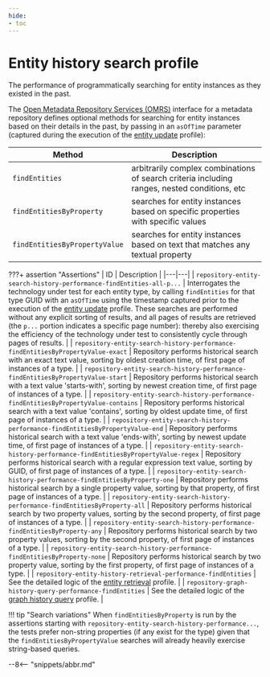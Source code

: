 ```yaml
---
hide:
- toc
---
```


<!-- SPDX-License-Identifier: CC-BY-4.0 -->
<!-- Copyright Contributors to the Egeria project. -->

# Entity history search profile

The performance of programmatically searching for entity instances as they existed in the past.

The [Open Metadata Repository Services (OMRS)](/services/omrs) interface for a metadata repository defines optional methods for searching for entity instances based on their details in the past, by passing in an `asOfTime` parameter (captured during the execution of the [entity update](entity-update.md) profile):

| Method | Description |
|---|---|
| `findEntities` | arbitrarily complex combinations of search criteria including ranges, nested conditions, etc |
| `findEntitiesByProperty` | searches for entity instances based on specific properties with specific values |
| `findEntitiesByPropertyValue` | searches for entity instances based on text that matches any textual property |

???+ assertion "Assertions"
    | ID | Description |
    |---|---|
    | `repository-entity-search-history-performance-findEntities-all-p...` | Interrogates the technology under test for each entity type, by calling `findEntities` for that type GUID with an `asOfTime` using the timestamp captured prior to the execution of the [entity update](entity-update.md) profile. These searches are performed without any explicit sorting of results, and all pages of results are retrieved (the `p...` portion indicates a specific page number): thereby also exercising the efficiency of the technology under test to consistently cycle through pages of results. |
    | `repository-entity-search-history-performance-findEntitiesByPropertyValue-exact` | Repository performs historical search with an exact text value, sorting by oldest creation time, of first page of instances of a type. |
    | `repository-entity-search-history-performance-findEntitiesByPropertyValue-start` | Repository performs historical search with a text value 'starts-with', sorting by newest creation time, of first page of instances of a type. |
    | `repository-entity-search-history-performance-findEntitiesByPropertyValue-contains` | Repository performs historical search with a text value 'contains', sorting by oldest update time, of first page of instances of a type. |
    | `repository-entity-search-history-performance-findEntitiesByPropertyValue-end` | Repository performs historical search with a text value 'ends-with', sorting by newest update time, of first page of instances of a type. |
    | `repository-entity-search-history-performance-findEntitiesByPropertyValue-regex` | Repository performs historical search with a regular expression text value, sorting by GUID, of first page of instances of a type. |
    | `repository-entity-search-history-performance-findEntitiesByProperty-one` | Repository performs historical search by a single property value, sorting by that property, of first page of instances of a type. |
    | `repository-entity-search-history-performance-findEntitiesByProperty-all` | Repository performs historical search by two property values, sorting by the second property, of first page of instances of a type. |
    | `repository-entity-search-history-performance-findEntitiesByProperty-any` | Repository performs historical search by two property values, sorting by the second property, of first page of instances of a type. |
    | `repository-entity-search-history-performance-findEntitiesByProperty-none` | Repository performs historical search by two property value, sorting by the first property, of first page of instances of a type. |
    | `repository-entity-history-retrieval-performance-findEntities` | See the detailed logic of the [entity retrieval](entity-retrieval.md) profile. |
    | `repository-graph-history-query-performance-findEntities` | See the detailed logic of the [graph history query](graph-history-query.md) profile. |

!!! tip "Search variations"
    When `findEntitiesByProperty` is run by the assertions starting with `repository-entity-search-history-performance...`, the tests prefer non-string properties (if any exist for the type) given that the `findEntitiesByPropertyValue` searches will already heavily exercise string-based queries.

--8<-- "snippets/abbr.md"

